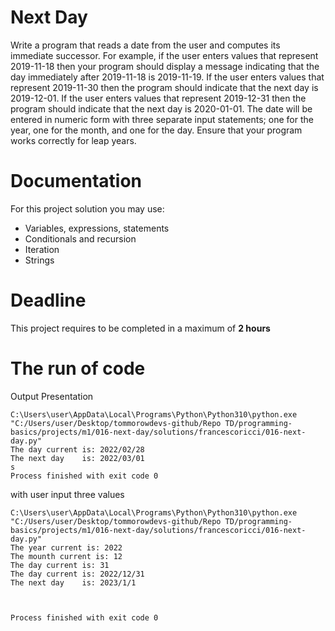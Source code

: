 # Next Day

Write a program that reads a date from the user and computes its immediate successor. 
For example, if the user enters values that represent 2019-11-18 then your program should display a message indicating that the day immediately after 2019-11-18 is 2019-11-19. 
If the user enters values that represent 2019-11-30 then the program should indicate that the next day is 2019-12-01. 
If the user enters values that represent 2019-12-31 then the program should indicate that the next day is 2020-01-01. 
The date will be entered in numeric form with three separate input statements; one for the year, one for the month, and one for the day. 
Ensure that your program works correctly for leap years.


# Documentation

For this project solution you may use:

- Variables, expressions, statements
- Conditionals and recursion
- Iteration
- Strings

# Deadline

This project requires to be completed in a maximum of **2 hours**

# The run of code

Output Presentation
```
C:\Users\user\AppData\Local\Programs\Python\Python310\python.exe "C:/Users/user/Desktop/tommorowdevs-github/Repo TD/programming-basics/projects/m1/016-next-day/solutions/francescoricci/016-next-day.py"
The day current is: 2022/02/28
The next day    is: 2022/03/01
s
Process finished with exit code 0
```


with user input three values
```
C:\Users\user\AppData\Local\Programs\Python\Python310\python.exe "C:/Users/user/Desktop/tommorowdevs-github/Repo TD/programming-basics/projects/m1/016-next-day/solutions/francescoricci/016-next-day.py"
The year current is: 2022
The mounth current is: 12
The day current is: 31
The day current is: 2022/12/31
The next day    is: 2023/1/1



Process finished with exit code 0
```